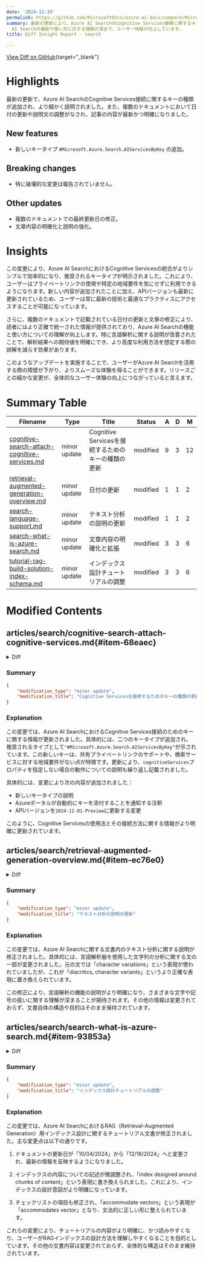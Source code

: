 ```yaml
---
date: '2024-12-19'
permalink: https://github.com/MicrosoftDocs/azure-ai-docs/compare/MicrosoftDocs:aba0ab5...MicrosoftDocs:6ebedb4
summary: 最新の更新により、Azure AI SearchのCognitive Services接続に関するキーの種類が追加され、内容が更に明確になりました。新しいキータイプ「#Microsoft.Azure.Search.AIServicesByKey」が導入され、ユーザーにプライベートリンクや地域要件を気にせず利用できるよう指導しています。また、複数のドキュメントで日付の更新や説明文の修正がなされており、読者には正確で統一された情報が提供されています。これにより、Azure
  AI Searchの機能や使い方に対する理解が深まり、ユーザー体験が向上しています。
title: Diff Insight Report - search

---
```


[View Diff on GitHub](https://github.com/MicrosoftDocs/azure-ai-docs/compare/MicrosoftDocs:aba0ab5...MicrosoftDocs:6ebedb4){target="_blank"}

# Highlights
最新の更新で、Azure AI SearchのCognitive Services接続に関するキーの種類が追加され、より細かく説明されました。また、複数のドキュメントにおいて日付の更新や説明文の調整がなされ、記事の内容が最新かつ明確になりました。

## New features
- 新しいキータイプ `#Microsoft.Azure.Search.AIServicesByKey` の追加。
  
## Breaking changes
- 特に破壊的な変更は報告されていません。

## Other updates
- 複数のドキュメントでの最終更新日の修正。
- 文章内容の明確化と説明の強化。

# Insights
この変更により、Azure AI SearchにおけるCognitive Servicesの統合がよりシンプルで効率的になり、推奨されるキータイプが明示されました。これにより、ユーザーはプライベートリンクの使用や特定の地域要件を気にせずに利用できるようになります。新しい内容が追加されたことに加え、APIバージョンも最新に更新されているため、ユーザーは常に最新の技術と最適なプラクティスにアクセスすることが可能になっています。

さらに、複数のドキュメントで記載されている日付の更新と文章の修正により、読者にはより正確で統一された情報が提供されており、Azure AI Searchの機能と使い方についての理解が向上します。特に言語解析に関する説明が改善されたことで、解析結果への期待値を明確にでき、より高度な利用方法を想定する際の誤解を減らす効果があります。

このようなアップデートを実施することで、ユーザーがAzure AI Searchを活用する際の障壁が下がり、よりスムーズな体験を得ることができます。リリースごとの細かな変更が、全体的なユーザー体験の向上につながっていると言えます。

# Summary Table
|  Filename  | Type |    Title    | Status | A  | D  | M  |
|------------|------|-------------|--------|----|----|----|
| [cognitive-search-attach-cognitive-services.md](#item-68eaec) | minor update | Cognitive Servicesを接続するためのキーの種類の更新 | modified | 9 | 3 | 12 | 
| [retrieval-augmented-generation-overview.md](#item-ec76e0) | minor update | 日付の更新 | modified | 1 | 1 | 2 | 
| [search-language-support.md](#item-a7979b) | minor update | テキスト分析の説明の更新 | modified | 1 | 1 | 2 | 
| [search-what-is-azure-search.md](#item-93853a) | minor update | 文章内容の明確化と拡張 | modified | 3 | 3 | 6 | 
| [tutorial-rag-build-solution-index-schema.md](#item-9a17ca) | minor update | インデックス設計チュートリアルの調整 | modified | 3 | 3 | 6 | 


# Modified Contents
## articles/search/cognitive-search-attach-cognitive-services.md{#item-68eaec}

<details>
<summary>Diff</summary>
````diff
@@ -110,7 +110,9 @@ POST https://[service-name].search.windows.net/skillsets/[skillset-name]?api-ver
 
 Azure AI Search can also charge for transaction using the Azure AI multi-service resource key. This approach is the default and is generally available. You can use the Azure portal, REST API, or an Azure SDK to add the key to a skillset.
 
-You only need to add the key, not the subdomain or endpoint. If you leave the `cognitiveServices` property unspecified, your search service attempts to use the free enrichments available to your indexer on a daily basis. Execution of billable skills stops at 20 transactions per indexer invocation and a "Time Out" message appears in indexer execution history.
+There are two supported key types: `#Microsoft.Azure.Search.CognitiveServicesByKey` which calls the regional endpoint and `"#Microsoft.Azure.Search.AIServicesByKey` which calls the subdomain. We recommend using `AIServicesByKey` for its shared private link support and ability to function with no regional requirements relative to the search service.
+
+If you leave the `cognitiveServices` property unspecified, your search service attempts to use the free enrichments available to your indexer on a daily basis. Execution of billable skills stops at 20 transactions per indexer invocation and a "Time Out" message appears in indexer execution history.
 
 ### [**Azure portal**](#tab/portal)
 
@@ -128,12 +130,15 @@ You only need to add the key, not the subdomain or endpoint. If you leave the `c
 
   :::image type="content" source="media/cognitive-search-attach-cognitive-services/attach-existing2.png" alt-text="Screenshot of the key page." border="true":::
 
+> [!NOTE]
+> Azure portal currently automatically attaches key of type `#Microsoft.Azure.Search.CognitiveServicesByKey`.
+
 ### [**REST**](#tab/cogkey-rest)
 
 1. Use the [Create or Update Skillset](/rest/api/searchservice/skillsets/create-or-update) API, specifying `cognitiveServices` section in the body of the request:
 
 ```http
-PUT https://[servicename].search.windows.net/skillsets/[skillset name]?api-version=2024-07-01
+PUT https://[servicename].search.windows.net/skillsets/[skillset name]?api-version=2024-11-01-Preview
 api-key: [admin key]
 Content-Type: application/json
 {
@@ -157,8 +162,9 @@ Content-Type: application/json
       }
     ],
     "cognitiveServices": {
-        "@odata.type": "#Microsoft.Azure.Search.CognitiveServicesByKey",
+        "@odata.type": "#Microsoft.Azure.Search.AIServicesByKey",
         "description": "mycogsvcs",
+        "subdomainUrl": “https://[subdomain-name].cognitiveservices.azure.com",
         "key": "<your key goes here>"
     }
 }
````
</details>

### Summary

```json
{
    "modification_type": "minor update",
    "modification_title": "Cognitive Servicesを接続するためのキーの種類の更新"
}
```

### Explanation
この変更では、Azure AI SearchにおけるCognitive Services接続のためのキーに関する情報が更新されました。具体的には、二つのキータイプが追加され、推奨されるタイプとして`"#Microsoft.Azure.Search.AIServicesByKey"`が示されています。この新しいキーは、共有プライベートリンクのサポートや、検索サービスに対する地域要件がない点が特徴です。更新により、`cognitiveServices`プロパティを指定しない場合の動作についての説明も繰り返し記載されました。

具体的には、変更により次の内容が追加されました：
- 新しいキータイプの説明
- Azureポータルが自動的にキーを添付することを通知する注釈
- APIバージョンを`2024-11-01-Preview`に更新する変更

このように、Cognitive Servicesの使用法とその接続方法に関する情報がより明確に更新されています。

## articles/search/retrieval-augmented-generation-overview.md{#item-ec76e0}

<details>
<summary>Diff</summary>
````diff
@@ -11,7 +11,7 @@ ms.custom:
   - ignite-2023
   - ignite-2024
 ms.topic: conceptual
-ms.date: 09/03/2024
+ms.date: 12/18/2024
 ---
 
 # Retrieval Augmented Generation (RAG) in Azure AI Search
````
</details>

### Summary

```json
{
    "modification_type": "minor update",
    "modification_title": "日付の更新"
}
```

### Explanation
この変更では、Azure AI Searchに関するドキュメントの最終更新日が修正されました。具体的には、`ms.date`の値が「2024年09月03日」から「2024年12月18日」に変更されました。これにより、文書の内容がより最新であることを示しています。この修正は、コンテンツが最新の情報を反映していることを保障するために行われたものです。他の内容には変更はなく、文書のトピックやカスタムタグはそのままとなっています。

## articles/search/search-language-support.md{#item-a7979b}

<details>
<summary>Diff</summary>
````diff
@@ -15,7 +15,7 @@ ms.date: 12/10/2024
 
 # Create an index for multiple languages in Azure AI Search
 
-If you have strings in multiple languages, you can attach [language analyzers](index-add-language-analyzers.md#supported-language-analyzers) that analyze strings using linguistic rules of a specific language during indexing and query execution. With a language analyzer, you get better handling of character variations, punctuation, and word root forms. 
+If you have strings in multiple languages, you can attach [language analyzers](index-add-language-analyzers.md#supported-language-analyzers) that analyze strings using linguistic rules of a specific language during indexing and query execution. With a language analyzer, you get better handling of diacritics, character variants, punctuation, and word root forms.
 
 Azure AI Search supports Microsoft and Lucene analyzers. By default, the search engine uses Standard Lucene, which is language agnostic. If testing indicates that the default analyzer is insufficient, replace it with a language analyzer.
 
````
</details>

### Summary

```json
{
    "modification_type": "minor update",
    "modification_title": "テキスト分析の説明の更新"
}
```

### Explanation
この変更では、Azure AI Searchに関する文書内のテキスト分析に関する説明が修正されました。具体的には、言語解析器を使用した文字列の分析に関する文の一部が変更されました。元の文では「character variations」という表現が使われていましたが、これが「diacritics, character variants」というより正確な表現に置き換えられています。

この修正により、言語解析の機能の説明がより明確になり、さまざまな文字や記号の扱いに関する理解が深まることが期待されます。その他の情報は変更されておらず、文書自体の構造や目的はそのまま保持されています。

## articles/search/search-what-is-azure-search.md{#item-93853a}

<details>
<summary>Diff</summary>
````diff
@@ -15,11 +15,11 @@ ms.date: 12/10/2024
 
 # What's Azure AI Search?
 
-Azure AI Search ([formerly known as "Azure Cognitive Search"](whats-new.md#new-service-name)) is an enterprise-ready information retrieval system for your heterogeneous content that you ingest into a search index. It comes with a comprehensive set of advanced search technologies, built for high-performance applications at any scale.
+Azure AI Search ([formerly known as "Azure Cognitive Search"](whats-new.md#new-service-name)) is an enterprise-ready information retrieval system for your heterogeneous content that you ingest into a search index, and surface to users through queries and apps. It comes with a comprehensive set of advanced search technologies, built for high-performance applications at any scale.
 
-Azure AI Search is the recommended retrieval system for building RAG-based applications on Azure, with native LLM integrations between Azure OpenAI Service and Azure Machine Learning, and multiple strategies for relevance tuning.
+Azure AI Search is the recommended retrieval system for building RAG-based applications on Azure, with native LLM integrations between Azure OpenAI Service and Azure Machine Learning, an integration mechanism for non-native models and processes, and multiple strategies for relevance tuning.
 
-Azure AI Search can be used in both traditional and GenAI scenarios. Common use cases include catalog or document search, information discovery (data exploration), and retrieval-augmented generation (RAG) for conversational search.  
+Azure AI Search can be used in both traditional and GenAI search scenarios. Common use cases include catalog or document search, information discovery (data exploration), and retrieval-augmented generation (RAG) for conversational search.  
 
 When you create a search service, you work with the following capabilities:
 
````
</details>

### Summary

```json
{
    "modification_type": "minor update",
    "modification_title": "文章内容の明確化と拡張"
}
```

### Explanation
この変更では、Azure AI Searchに関する文書の内容がより明確で詳細になるように修正されました。具体的には、以下の点が更新されています。

1. Azure AI Searchの説明文に「and surface to users through queries and apps」というフレーズが追加され、検索結果をユーザーにどのように提供するかを明示的に示しています。
2. RAGベースのアプリケーション構築のための推奨情報検索システムとしての説明が強化され、「non-native models and processes」の統合メカニズムが追加され、従来のモデル以外の統合に関する情報が明記されています。
3. 最後に「traditional and GenAI scenarios」の表記が一部修正され、より正確な説明となっています。

これらの変更により、Azure AI Searchの機能と用途についての理解が深まることを目指しています。その他の内容については変更はなく、文書自体の構造は保持されています。

## articles/search/tutorial-rag-build-solution-index-schema.md{#item-9a17ca}

<details>
<summary>Diff</summary>
````diff
@@ -8,19 +8,19 @@ author: HeidiSteen
 ms.author: heidist
 ms.service: azure-ai-search
 ms.topic: tutorial
-ms.date: 10/04/2024
+ms.date: 12/18/2024
 
 ---
 
 # Tutorial: Design an index for RAG in Azure AI Search
 
-An index contains searchable text and vector content, plus configurations. In a RAG pattern that uses a chat model for responses, you want an index that contains chunks of content that can be passed to an LLM at query time. 
+An index contains searchable text and vector content, plus configurations. In a RAG pattern that uses a chat model for responses, you want an index designed around chunks of content that can be passed to an LLM at query time. 
 
 In this tutorial, you:
 
 > [!div class="checklist"]
 > - Learn the characteristics of an index schema built for RAG
-> - Create an index that accommodate vectors and hybrid queries
+> - Create an index that accommodates vector and hybrid queries
 > - Add vector profiles and configurations
 > - Add structured data
 > - Add filtering
````
</details>

### Summary

```json
{
    "modification_type": "minor update",
    "modification_title": "インデックス設計チュートリアルの調整"
}
```

### Explanation
この変更では、Azure AI SearchにおけるRAG（Retrieval-Augmented Generation）用インデックス設計に関するチュートリアル文書が修正されました。主な変更点は以下の通りです。

1. ドキュメントの更新日が「10/04/2024」から「12/18/2024」へと変更され、最新の情報を反映するようになりました。
   
2. インデックスの内容についての記述が微調整され、「index designed around chunks of content」という表現に書き換えられました。これにより、インデックスの設計意図がより明確になっています。

3. チェックリストの項目も修正され、「accommodate vectors」という表現が「accommodates vector」となり、文法的に正しい形に整えられています。

これらの変更により、チュートリアルの内容がより明確に、かつ読みやすくなり、ユーザーがRAGインデックスの設計方法を理解しやすくなることを目的としています。その他の文書内容は変更されておらず、全体的な構造はそのまま維持されています。


